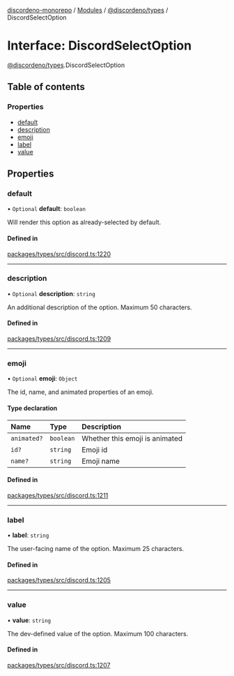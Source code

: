 [discordeno-monorepo](../README.md) / [Modules](../modules.md) / [@discordeno/types](../modules/discordeno_types.md) / DiscordSelectOption

# Interface: DiscordSelectOption

[@discordeno/types](../modules/discordeno_types.md).DiscordSelectOption

## Table of contents

### Properties

- [default](discordeno_types.DiscordSelectOption.md#default)
- [description](discordeno_types.DiscordSelectOption.md#description)
- [emoji](discordeno_types.DiscordSelectOption.md#emoji)
- [label](discordeno_types.DiscordSelectOption.md#label)
- [value](discordeno_types.DiscordSelectOption.md#value)

## Properties

### default

• `Optional` **default**: `boolean`

Will render this option as already-selected by default.

#### Defined in

[packages/types/src/discord.ts:1220](https://github.com/deepsarda/discordeno/blob/c6dc30bb/packages/types/src/discord.ts#L1220)

---

### description

• `Optional` **description**: `string`

An additional description of the option. Maximum 50 characters.

#### Defined in

[packages/types/src/discord.ts:1209](https://github.com/deepsarda/discordeno/blob/c6dc30bb/packages/types/src/discord.ts#L1209)

---

### emoji

• `Optional` **emoji**: `Object`

The id, name, and animated properties of an emoji.

#### Type declaration

| Name        | Type      | Description                    |
| :---------- | :-------- | :----------------------------- |
| `animated?` | `boolean` | Whether this emoji is animated |
| `id?`       | `string`  | Emoji id                       |
| `name?`     | `string`  | Emoji name                     |

#### Defined in

[packages/types/src/discord.ts:1211](https://github.com/deepsarda/discordeno/blob/c6dc30bb/packages/types/src/discord.ts#L1211)

---

### label

• **label**: `string`

The user-facing name of the option. Maximum 25 characters.

#### Defined in

[packages/types/src/discord.ts:1205](https://github.com/deepsarda/discordeno/blob/c6dc30bb/packages/types/src/discord.ts#L1205)

---

### value

• **value**: `string`

The dev-defined value of the option. Maximum 100 characters.

#### Defined in

[packages/types/src/discord.ts:1207](https://github.com/deepsarda/discordeno/blob/c6dc30bb/packages/types/src/discord.ts#L1207)
